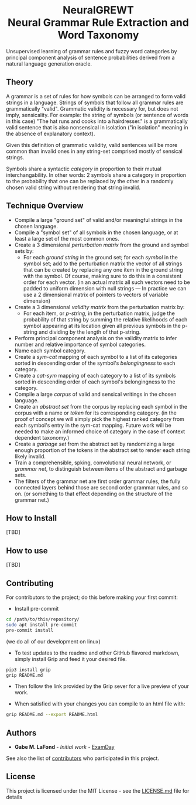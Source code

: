 <h1 align="center">NeuralGREWT<br>Neural Grammar Rule Extraction and Word Taxonomy</h1>
Unsupervised learning of grammar rules and fuzzy word categories by principal component
analysis of sentence probabilities derived from a natural language generation oracle.

## Theory
A grammar is a set of rules for how symbols can be arranged to form valid strings in a
language. Strings of symbols that follow all grammar rules are grammatically "valid".
Grammatic validity is necessary for, but does not imply, sensicality.
For example: the string of symbols (or sentence of words in this case)
"The hat runs and cooks into a hairdresser." is a grammatically valid sentence that
is also nonsensical in isolation ("in isolation" meaning in the absence of explanatory context).

Given this definition of grammatic validity, valid sentences will be
more common than invalid ones in any string-set comprised mostly of sensical strings.

Symbols share a syntactic <em>category</em> in proportion to their mutual interchangability. In other words: 2 symbols share a category in proportion to the probability that one can be replaced by the other in a randomly chosen valid string without rendering that string invalid.

## Technique Overview
- Compile a large "ground set" of valid and/or meaningful strings in the chosen language.
- Compile a "symbol set" of all symbols in the chosen language, or at least a large
set of the most common ones.
- Create a 3 dimensional <em>perturbation matrix</em> from the ground and symbol sets by:
    - For each <em>ground string</em> in the ground set; for each <em>symbol</em> in the symbol set;
    add to the perturbation matrix the vector of all strings that can be created by replacing any
    one item in the ground string with the symbol. Of course, making sure to do this in a
    consistent order for each vector. (in an actual matrix all such vectors need to be
    padded to uniform dimension with null strings ―  In practice we can use a 2 dimensional
    matrix of pointers to vectors of variable dimension)
- Create a 3 dimensional <em>validity matrix</em> from the perturbation matrix by:
    - For each item, or <em>p-string</em>, in the perturbation matrix, judge the probability
    of that string by summing the relative likelihoods of each symbol appearing at
    its location given all previous symbols in the p-string and dividing by the length of that
    p-string.
- Perform principal component analysis on the validity matrix to infer number and relative
importance of symbol categories.
- Name each symbol category.
- Create a <em>sym-cat</em> mapping of each symbol to a list of its categories
sorted in descending order of the symbol's <em>belongingness</em> to each category.
- Create a <em>cat-sym</em> mapping of each category to a list of its symbols sorted in descending order of each symbol's belongingness to the category.
- Compile a large <em>corpus</em> of valid and sensical writings in the chosen language.
- Create an <em>abstract set</em> from the corpus by replacing each symbol in the corpus with
a name or <em>token</em> for its corresponding category. (in the proof of concept we will simply pick the highest ranked
category from each symbol's entry in the sym-cat mapping. Future work will be needed to make an
informed choice of category in the case of context dependent taxonomy.)
- Create a <em>garbage set</em> from the abstract set by randomizing a large enough proportion of the tokens in the abstract set to render each string likely invalid.
- Train a comprehensible, spking, convolutional neural network, or <em>grammar net</em>, to distinguish between items of the abstract and garbage sets.
- The filters of the grammar net are first order grammar rules, the fully connected layers behind those are second order grammar rules, and so on. (or something to that effect depending on the structure of the grammar net.)

## How to Install
<!-- - Clone this repository. -->
[TBD]

## How to use
[TBD]

## Contributing
For contributors to the project; do this before making your first commit:

- Install pre-commit
```bash
cd /path/to/this/repository/
sudo apt install pre-commit
pre-commit install
```
(we do all of our development on linux)

- To test updates to the readme and other GitHub flavored markdown, simply install Grip
and feed it your desired file.
```bash
pip3 install grip
grip README.md
```
- Then follow the link provided by the Grip sever for a live preview of your work.

- When satisfied with your changes you can compile to an html file with:
```bash
grip README.md --export README.html
```

## Authors
* **Gabe M. LaFond** - *Initial work* - [ExamDay](https://github.com/ExamDay)

See also the list of [contributors](https://github.com/ExamDay/NeuralGREWT/contributors) who participated in this project.

## License
This project is licensed under the MIT License - see the [LICENSE.md](LICENSE.md) file for details
